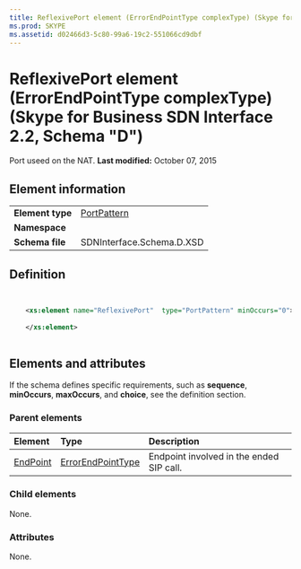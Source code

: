 ```yaml
---
title: ReflexivePort element (ErrorEndPointType complexType) (Skype for Business SDN Interface 2.2, Schema "D")
ms.prod: SKYPE
ms.assetid: d02466d3-5c80-99a6-19c2-551066cd9dbf
---
```



# ReflexivePort element (ErrorEndPointType complexType) (Skype for Business SDN Interface 2.2, Schema "D")
Port useed on the NAT. 
 **Last modified:** October 07, 2015
  
    
    


## Element information


|||
|:-----|:-----|
|**Element type**| [PortPattern](portpattern-simpletype.md)|
|**Namespace**||
|**Schema file**|SDNInterface.Schema.D.XSD |
   

## Definition


```XML


    <xs:element name="ReflexivePort"  type="PortPattern" minOccurs="0">
    
    </xs:element>
  
```


## Elements and attributes

If the schema defines specific requirements, such as **sequence**, **minOccurs**, **maxOccurs**, and **choice**, see the definition section. 
  
    
    

### Parent elements



|**Element**|**Type**|**Description**|
|:-----|:-----|:-----|
| [EndPoint](endpoint-element-errortype-complextype-1.md)| [ErrorEndPointType](errorendpointtype-complextype.md)|Endpoint involved in the ended SIP call. |
   

### Child elements

None. 
  
    
    

### Attributes

None. 
  
    
    

